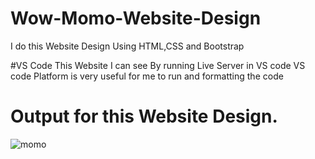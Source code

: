 # Wow-Momo-Website-Design
I do this Website Design Using HTML,CSS and Bootstrap

#VS Code 
This Website I can see By running Live Server in VS code
VS code Platform is very useful for me to run and formatting the code  

# Output for this Website Design.



![momo](https://github.com/Rajeswari-28/Wow-Momo-Website-Design/assets/128280511/18bccd21-e14c-4e51-9f51-456a908467a7)
